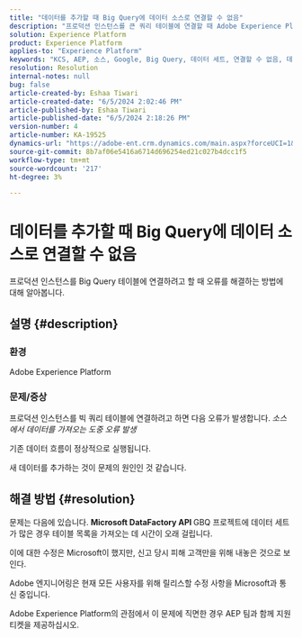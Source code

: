 ```yaml
---
title: "데이터를 추가할 때 Big Query에 데이터 소스로 연결할 수 없음"
description: "프로덕션 인스턴스를 큰 쿼리 테이블에 연결할 때 Adobe Experience Platform 문제를 해결하는 방법을 알아봅니다."
solution: Experience Platform
product: Experience Platform
applies-to: "Experience Platform"
keywords: "KCS, AEP, 소스, Google, Big Query, 데이터 세트, 연결할 수 없음, 데이터 소스, 데이터 추가, Adobe Experience Platform, FAQ"
resolution: Resolution
internal-notes: null
bug: false
article-created-by: Eshaa Tiwari
article-created-date: "6/5/2024 2:02:46 PM"
article-published-by: Eshaa Tiwari
article-published-date: "6/5/2024 2:18:26 PM"
version-number: 4
article-number: KA-19525
dynamics-url: "https://adobe-ent.crm.dynamics.com/main.aspx?forceUCI=1&pagetype=entityrecord&etn=knowledgearticle&id=61acae42-4423-ef11-840b-6045bd026dc7"
source-git-commit: 8b7af06e5416a6714d696254ed21c027b4dcc1f5
workflow-type: tm+mt
source-wordcount: '217'
ht-degree: 3%

---
```


# 데이터를 추가할 때 Big Query에 데이터 소스로 연결할 수 없음


프로덕션 인스턴스를 Big Query 테이블에 연결하려고 할 때 오류를 해결하는 방법에 대해 알아봅니다.

## 설명 {#description}


### 환경

Adobe Experience Platform

### <b>문제/증상</b>

프로덕션 인스턴스를 빅 쿼리 테이블에 연결하려고 하면 다음 오류가 발생합니다.<b> </b>*소스에서 데이터를 가져오는 도중 오류 발생*

기존 데이터 흐름이 정상적으로 실행됩니다.

새 데이터를 추가하는 것이 문제의 원인인 것 같습니다.


## 해결 방법 {#resolution}


문제는 다음에 있습니다. <b>Microsoft DataFactory API </b>GBQ 프로젝트에 데이터 세트가 많은 경우 테이블 목록을 가져오는 데 시간이 오래 걸립니다.

이에 대한 수정은 Microsoft이 했지만, 신고 당시 피해 고객만을 위해 내놓은 것으로 보인다.

Adobe 엔지니어링은 현재 모든 사용자를 위해 릴리스할 수정 사항을 Microsoft과 통신 중입니다.

Adobe Experience Platform의 관점에서 이 문제에 직면한 경우 AEP 팀과 함께 지원 티켓을 제공하십시오.
